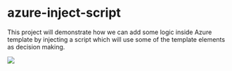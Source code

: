 # azure-inject-script
This project will demonstrate how we can add some logic inside Azure template by injecting a script which will use some of the template elements as decision making. 

<a href="https://portal.azure.com/#create/Microsoft.Template/uri/https%3A%2F%2Fraw.githubusercontent.com%2Fnisnis84%2Fazure-inject-script%2Fmaster%2FazureTemplate.json" target="_blank">
    <img src="http://azuredeploy.net/deploybutton.png"/>
</a>


